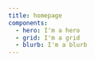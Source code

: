 ```yaml
---
title: homepage
components:
  - hero: I'm a hero
  - grid: I'm a grid
  - blurb: I'm a blurb
---
```

